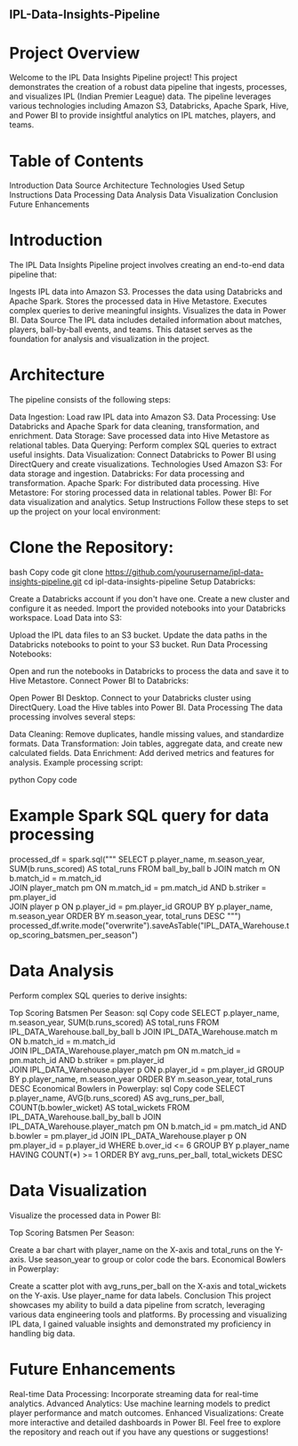 ## IPL-Data-Insights-Pipeline
# Project Overview
Welcome to the IPL Data Insights Pipeline project! This project demonstrates the creation of a robust data pipeline that ingests, processes, and visualizes IPL (Indian Premier League) data. The pipeline leverages various technologies including Amazon S3, Databricks, Apache Spark, Hive, and Power BI to provide insightful analytics on IPL matches, players, and teams.

# Table of Contents
Introduction
Data Source
Architecture
Technologies Used
Setup Instructions
Data Processing
Data Analysis
Data Visualization
Conclusion
Future Enhancements
# Introduction
The IPL Data Insights Pipeline project involves creating an end-to-end data pipeline that:

Ingests IPL data into Amazon S3.
Processes the data using Databricks and Apache Spark.
Stores the processed data in Hive Metastore.
Executes complex queries to derive meaningful insights.
Visualizes the data in Power BI.
Data Source
The IPL data includes detailed information about matches, players, ball-by-ball events, and teams. This dataset serves as the foundation for analysis and visualization in the project.

# Architecture

The pipeline consists of the following steps:

Data Ingestion: Load raw IPL data into Amazon S3.
Data Processing: Use Databricks and Apache Spark for data cleaning, transformation, and enrichment.
Data Storage: Save processed data into Hive Metastore as relational tables.
Data Querying: Perform complex SQL queries to extract useful insights.
Data Visualization: Connect Databricks to Power BI using DirectQuery and create visualizations.
Technologies Used
Amazon S3: For data storage and ingestion.
Databricks: For data processing and transformation.
Apache Spark: For distributed data processing.
Hive Metastore: For storing processed data in relational tables.
Power BI: For data visualization and analytics.
Setup Instructions
Follow these steps to set up the project on your local environment:

# Clone the Repository:

bash
Copy code
git clone https://github.com/yourusername/ipl-data-insights-pipeline.git
cd ipl-data-insights-pipeline
Setup Databricks:

Create a Databricks account if you don't have one.
Create a new cluster and configure it as needed.
Import the provided notebooks into your Databricks workspace.
Load Data into S3:

Upload the IPL data files to an S3 bucket.
Update the data paths in the Databricks notebooks to point to your S3 bucket.
Run Data Processing Notebooks:

Open and run the notebooks in Databricks to process the data and save it to Hive Metastore.
Connect Power BI to Databricks:

Open Power BI Desktop.
Connect to your Databricks cluster using DirectQuery.
Load the Hive tables into Power BI.
Data Processing
The data processing involves several steps:

Data Cleaning: Remove duplicates, handle missing values, and standardize formats.
Data Transformation: Join tables, aggregate data, and create new calculated fields.
Data Enrichment: Add derived metrics and features for analysis.
Example processing script:

python
Copy code
# Example Spark SQL query for data processing
processed_df = spark.sql("""
    SELECT 
        p.player_name,
        m.season_year,
        SUM(b.runs_scored) AS total_runs 
    FROM ball_by_ball b
    JOIN match m ON b.match_id = m.match_id   
    JOIN player_match pm ON m.match_id = pm.match_id AND b.striker = pm.player_id     
    JOIN player p ON p.player_id = pm.player_id
    GROUP BY p.player_name, m.season_year
    ORDER BY m.season_year, total_runs DESC
""")
processed_df.write.mode("overwrite").saveAsTable("IPL_DATA_Warehouse.top_scoring_batsmen_per_season")
# Data Analysis
Perform complex SQL queries to derive insights:

Top Scoring Batsmen Per Season:
sql
Copy code
SELECT 
  p.player_name,
  m.season_year,
  SUM(b.runs_scored) AS total_runs 
FROM IPL_DATA_Warehouse.ball_by_ball b
JOIN IPL_DATA_Warehouse.match m ON b.match_id = m.match_id   
JOIN IPL_DATA_Warehouse.player_match pm ON m.match_id = pm.match_id AND b.striker = pm.player_id     
JOIN IPL_DATA_Warehouse.player p ON p.player_id = pm.player_id
GROUP BY p.player_name, m.season_year
ORDER BY m.season_year, total_runs DESC
Economical Bowlers in Powerplay:
sql
Copy code
SELECT 
  p.player_name, 
  AVG(b.runs_scored) AS avg_runs_per_ball, 
  COUNT(b.bowler_wicket) AS total_wickets
FROM IPL_DATA_Warehouse.ball_by_ball b
JOIN IPL_DATA_Warehouse.player_match pm ON b.match_id = pm.match_id AND b.bowler = pm.player_id
JOIN IPL_DATA_Warehouse.player p ON pm.player_id = p.player_id
WHERE b.over_id <= 6
GROUP BY p.player_name
HAVING COUNT(*) >= 1
ORDER BY avg_runs_per_ball, total_wickets DESC
# Data Visualization
Visualize the processed data in Power BI:

Top Scoring Batsmen Per Season:

Create a bar chart with player_name on the X-axis and total_runs on the Y-axis.
Use season_year to group or color code the bars.
Economical Bowlers in Powerplay:

Create a scatter plot with avg_runs_per_ball on the X-axis and total_wickets on the Y-axis.
Use player_name for data labels.
Conclusion
This project showcases my ability to build a data pipeline from scratch, leveraging various data engineering tools and platforms. By processing and visualizing IPL data, I gained valuable insights and demonstrated my proficiency in handling big data.

# Future Enhancements
Real-time Data Processing: Incorporate streaming data for real-time analytics.
Advanced Analytics: Use machine learning models to predict player performance and match outcomes.
Enhanced Visualizations: Create more interactive and detailed dashboards in Power BI.
Feel free to explore the repository and reach out if you have any questions or suggestions!
